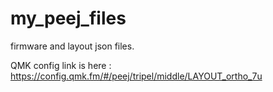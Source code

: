 # my_peej_files

firmware and layout json files.

QMK config link is here : https://config.qmk.fm/#/peej/tripel/middle/LAYOUT_ortho_7u
